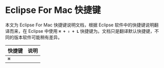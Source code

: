 # Eclipse For Mac 快捷键

本文为 Eclipse For Mac 快捷键说明文档，根据 Eclipse 软件中的快捷键说明翻译而来，在 Eclipse 中使用 **`⌘ + ⇧ + L`** 快捷键为。文档只是翻译默认快捷键，不同的版本软件可能稍有差异。

| 快捷键 | 说明 |
| --- | --- |
| **`⌘`** | |
